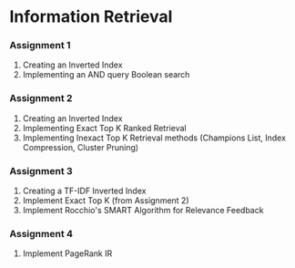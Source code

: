 # Information Retrieval


### Assignment 1
1. Creating an Inverted Index
2. Implementing an AND query Boolean search

### Assignment 2
1. Creating an Inverted Index
2. Implementing Exact Top K Ranked Retrieval
3. Implementing Inexact Top K Retrieval methods (Champions List, Index Compression, Cluster Pruning)

### Assignment 3
1. Creating a TF-IDF Inverted Index
2. Implement Exact Top K (from Assignment 2)
3. Implement Rocchio's SMART Algorithm for Relevance Feedback

### Assignment 4
1. Implement PageRank IR

